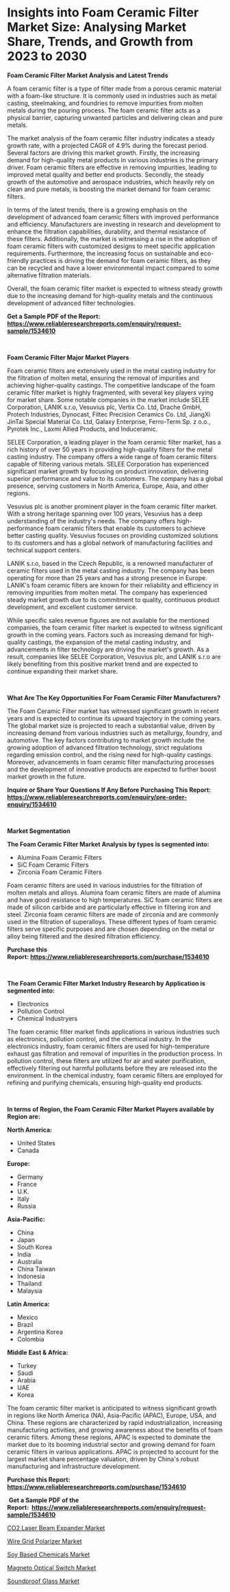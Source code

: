 <p><h1>Insights into Foam Ceramic Filter Market Size: Analysing Market Share, Trends, and Growth from 2023 to 2030</h1></p><p><strong>Foam Ceramic Filter Market Analysis and Latest Trends</strong></p>
<p><p>A foam ceramic filter is a type of filter made from a porous ceramic material with a foam-like structure. It is commonly used in industries such as metal casting, steelmaking, and foundries to remove impurities from molten metals during the pouring process. The foam ceramic filter acts as a physical barrier, capturing unwanted particles and delivering clean and pure metals.</p><p>The market analysis of the foam ceramic filter industry indicates a steady growth rate, with a projected CAGR of 4.9% during the forecast period. Several factors are driving this market growth. Firstly, the increasing demand for high-quality metal products in various industries is the primary driver. Foam ceramic filters are effective in removing impurities, leading to improved metal quality and better end products. Secondly, the steady growth of the automotive and aerospace industries, which heavily rely on clean and pure metals, is boosting the market demand for foam ceramic filters.</p><p>In terms of the latest trends, there is a growing emphasis on the development of advanced foam ceramic filters with improved performance and efficiency. Manufacturers are investing in research and development to enhance the filtration capabilities, durability, and thermal resistance of these filters. Additionally, the market is witnessing a rise in the adoption of foam ceramic filters with customized designs to meet specific application requirements. Furthermore, the increasing focus on sustainable and eco-friendly practices is driving the demand for foam ceramic filters, as they can be recycled and have a lower environmental impact compared to some alternative filtration materials.</p><p>Overall, the foam ceramic filter market is expected to witness steady growth due to the increasing demand for high-quality metals and the continuous development of advanced filter technologies.</p></p>
<p><strong>Get a Sample PDF of the Report:&nbsp; <a href="https://www.reliableresearchreports.com/enquiry/request-sample/1534610">https://www.reliableresearchreports.com/enquiry/request-sample/1534610</a></strong></p>
<p>&nbsp;</p>
<p><strong>Foam Ceramic Filter Major Market Players</strong></p>
<p><p>Foam ceramic filters are extensively used in the metal casting industry for the filtration of molten metal, ensuring the removal of impurities and achieving higher-quality castings. The competitive landscape of the foam ceramic filter market is highly fragmented, with several key players vying for market share. Some notable companies in the market include SELEE Corporation, LANIK s.r.o, Vesuvius plc, Vertix Co. Ltd, Drache GmbH, Protech Industries, Dynocast, Filtec Precision Ceramics Co. Ltd, JiangXi JinTai Special Material Co. Ltd, Galaxy Enterprise, Ferro-Term Sp. z o.o., Pyrotek Inc., Laxmi Allied Products, and Induceramic.</p><p>SELEE Corporation, a leading player in the foam ceramic filter market, has a rich history of over 50 years in providing high-quality filters for the metal casting industry. The company offers a wide range of foam ceramic filters capable of filtering various metals. SELEE Corporation has experienced significant market growth by focusing on product innovation, delivering superior performance and value to its customers. The company has a global presence, serving customers in North America, Europe, Asia, and other regions.</p><p>Vesuvius plc is another prominent player in the foam ceramic filter market. With a strong heritage spanning over 100 years, Vesuvius has a deep understanding of the industry's needs. The company offers high-performance foam ceramic filters that enable its customers to achieve better casting quality. Vesuvius focuses on providing customized solutions to its customers and has a global network of manufacturing facilities and technical support centers.</p><p>LANIK s.r.o, based in the Czech Republic, is a renowned manufacturer of ceramic filters used in the metal casting industry. The company has been operating for more than 25 years and has a strong presence in Europe. LANIK's foam ceramic filters are known for their reliability and efficiency in removing impurities from molten metal. The company has experienced steady market growth due to its commitment to quality, continuous product development, and excellent customer service.</p><p>While specific sales revenue figures are not available for the mentioned companies, the foam ceramic filter market is expected to witness significant growth in the coming years. Factors such as increasing demand for high-quality castings, the expansion of the metal casting industry, and advancements in filter technology are driving the market's growth. As a result, companies like SELEE Corporation, Vesuvius plc, and LANIK s.r.o are likely benefiting from this positive market trend and are expected to continue expanding their market share.</p></p>
<p>&nbsp;</p>
<p><strong>What Are The Key Opportunities For Foam Ceramic Filter Manufacturers?</strong></p>
<p><p>The Foam Ceramic Filter market has witnessed significant growth in recent years and is expected to continue its upward trajectory in the coming years. The global market size is projected to reach a substantial value, driven by increasing demand from various industries such as metallurgy, foundry, and automotive. The key factors contributing to market growth include the growing adoption of advanced filtration technology, strict regulations regarding emission control, and the rising need for high-quality castings. Moreover, advancements in foam ceramic filter manufacturing processes and the development of innovative products are expected to further boost market growth in the future.</p></p>
<p><strong>Inquire or Share Your Questions If Any Before Purchasing This Report: <a href="https://www.reliableresearchreports.com/enquiry/pre-order-enquiry/1534610">https://www.reliableresearchreports.com/enquiry/pre-order-enquiry/1534610</a></strong></p>
<p>&nbsp;</p>
<p><strong>Market Segmentation</strong></p>
<p><strong>The Foam Ceramic Filter Market Analysis by types is segmented into:</strong></p>
<p><ul><li>Alumina Foam Ceramic Filters</li><li>SiC Foam Ceramic Filters</li><li>Zirconia Foam Ceramic Filters</li></ul></p>
<p><p>Foam ceramic filters are used in various industries for the filtration of molten metals and alloys. Alumina foam ceramic filters are made of alumina and have good resistance to high temperatures. SiC foam ceramic filters are made of silicon carbide and are particularly effective in filtering iron and steel. Zirconia foam ceramic filters are made of zirconia and are commonly used in the filtration of superalloys. These different types of foam ceramic filters serve specific purposes and are chosen depending on the metal or alloy being filtered and the desired filtration efficiency.</p></p>
<p><strong>Purchase this Report:&nbsp;<a href="https://www.reliableresearchreports.com/purchase/1534610">https://www.reliableresearchreports.com/purchase/1534610</a></strong></p>
<p>&nbsp;</p>
<p><strong>The Foam Ceramic Filter Market Industry Research by Application is segmented into:</strong></p>
<p><ul><li>Electronics</li><li>Pollution Control</li><li>Chemical Industryers</li></ul></p>
<p><p>The foam ceramic filter market finds applications in various industries such as electronics, pollution control, and the chemical industry. In the electronics industry, foam ceramic filters are used for high-temperature exhaust gas filtration and removal of impurities in the production process. In pollution control, these filters are utilized for air and water purification, effectively filtering out harmful pollutants before they are released into the environment. In the chemical industry, foam ceramic filters are employed for refining and purifying chemicals, ensuring high-quality end products.</p></p>
<p>&nbsp;</p>
<p><strong>In terms of Region, the Foam Ceramic Filter Market Players available by Region are:</strong></p>
<p>
    <p> <strong> North America: </strong>
        <ul>
            <li>United States</li>
            <li>Canada</li>
        </ul>
        </p> 
    <p> <strong> Europe: </strong>
        <ul>
            <li>Germany</li>
            <li>France</li>
            <li>U.K.</li>
            <li>Italy</li>
            <li>Russia</li>
        </ul>
        </p> 
    <p> <strong> Asia-Pacific: </strong>
        <ul>
            <li>China</li>
            <li>Japan</li>
            <li>South Korea</li>
            <li>India</li>
            <li>Australia</li>
            <li>China Taiwan</li>
            <li>Indonesia</li>
            <li>Thailand</li>
            <li>Malaysia</li>
        </ul>
        </p> 
    <p> <strong> Latin America: </strong>
        <ul>
            <li>Mexico</li>
            <li>Brazil</li>
            <li>Argentina Korea</li>
            <li>Colombia</li>
        </ul>
        </p> 
    <p> <strong> Middle East & Africa: </strong>
        <ul>
            <li>Turkey</li>
            <li>Saudi</li>
            <li>Arabia</li>
            <li>UAE</li>
            <li>Korea</li>
        </ul>
    </p>
    </p>
<p><p>The foam ceramic filter market is anticipated to witness significant growth in regions like North America (NA), Asia-Pacific (APAC), Europe, USA, and China. These regions are characterized by rapid industrialization, increasing manufacturing activities, and growing awareness about the benefits of foam ceramic filters. Among these regions, APAC is expected to dominate the market due to its booming industrial sector and growing demand for foam ceramic filters in various applications. APAC is projected to account for the largest market share percentage valuation, driven by China's robust manufacturing and infrastructure development.</p></p>
<p><strong>Purchase this Report: <a href="https://www.reliableresearchreports.com/purchase/1534610">https://www.reliableresearchreports.com/purchase/1534610</a></strong></p>
<p>&nbsp;<strong>Get a Sample PDF of the Report:&nbsp;&nbsp;<a href="https://www.reliableresearchreports.com/enquiry/request-sample/1534610">https://www.reliableresearchreports.com/enquiry/request-sample/1534610</a></strong></p>
<p><strong></strong></p>
<p><p><a href="https://medium.com/@lowellgreen2023/co2-laser-beam-expander-market-competitive-analysis-market-trends-and-forecast-to-2030-0efe6716607a">CO2 Laser Beam Expander Market</a></p><p><a href="https://medium.com/@sheilahaley2023/wire-grid-polarizer-market-competitive-analysis-market-trends-and-forecast-to-2030-5770469f7f48">Wire Grid Polarizer Market</a></p><p><a href="https://github.com/rahu1502/Market-Research-Report-List-1/blob/main/soy-based-chemicals-market.md">Soy Based Chemicals Market</a></p><p><a href="https://medium.com/@truly.fight.must/decoding-magneto-optical-switch-market-metrics-market-share-trends-and-growth-patterns-b80e0d6df14d">Magneto Optical Switch Market</a></p><p><a href="https://github.com/rahu1501/Market-Research-Report-List-1/blob/main/soundproof-glass-market.md">Soundproof Glass Market</a></p></p>